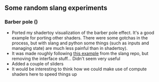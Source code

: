 ## Some random slang experiments

### Barber pole ()
- Ported my shadertoy visualization of the barber pole effect. It's a good example for porting other shaders. There were some gotchas in the process, but with slang and python some things (such as inputs and managing state) are much less painful than in shadertoy). 
- It was made roughly following [this example](https://github.com/shader-slang/slang/blob/master/examples/shader-toy/shader-toy.slang) from the slang repo, but removing the interface stuff... Didn't seem very useful
- Added a couple of sliders
- It would be interesting to think how we could make use of compute shaders here to speed things up
